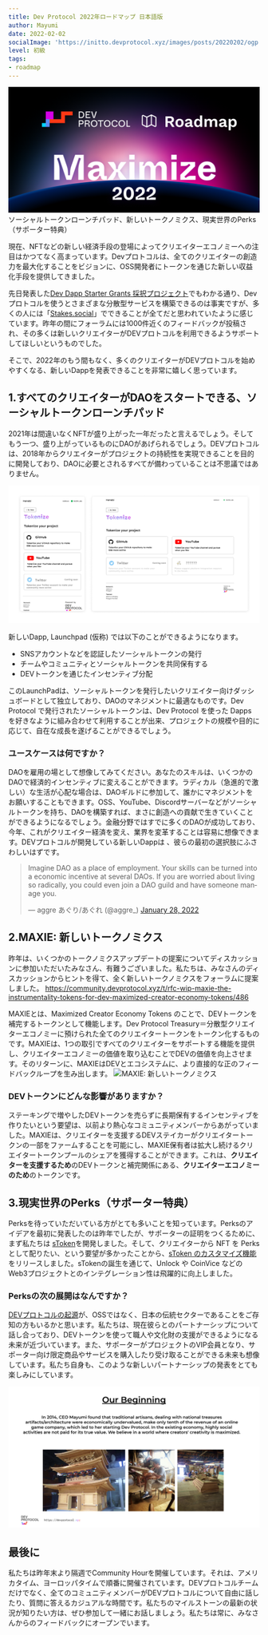 ```yaml
---
title: Dev Protocol 2022年ロードマップ 日本語版
author: Mayumi
date: 2022-02-02
socialImage: 'https://initto.devprotocol.xyz/images/posts/20220202/ogp.png'
level: 初級
tags:
- roadmap
---
```

![Dev Protocol 2022年ロードマップ 日本語版](/images/posts/20220202/ogp.png)
ソーシャルトークンローンチパッド、新しいトークノミクス、現実世界のPerks（サポーター特典）

現在、NFTなどの新しい経済手段の登場によってクリエイターエコノミーへの注目はかつてなく高まっています。Devプロトコルは、全てのクリエイターの創造力を最大化することをビジョンに、OSS開発者にトークンを通じた新しい収益化手段を提供してきました。

先日発表した[Dev Dapp Starter Grants 採択プロジェクト](https://prtimes.jp/main/html/rd/p/000000034.000018679.html)でもわかる通り、Devプロトコルを使うとさまざまな分散型サービスを構築できるのは事実ですが、多くの人には「[Stakes.social](https://stakes.social/)」でできることが全てだと思われていたように感じています。昨年の間にフォーラムには1000件近くのフィードバックが投稿され、その多くは新しいクリエイターがDEVプロトコルを利用できるようサポートしてほしいというものでした。

そこで、2022年のもう間もなく、多くのクリエイターがDEVプロトコルを始めやすくなる、新しいDappを発表できることを非常に嬉しく思っています。

## 1.すべてのクリエイターがDAOをスタートできる、ソーシャルトークンローンチパッド

2021年は間違いなくNFTが盛り上がった一年だったと言えるでしょう。そしてもう一つ、盛り上がっているものにDAOがあげられるでしょう。DEVプロトコルは、2018年からクリエイターがプロジェクトの持続性を実現できることを目的に開発しており、DAOに必要とされるすべてが備わっていることは不思議ではありません。

![ソーシャルトークンローンチパッド](/images/posts/20220202/1.png)

新しいDapp, Launchpad (仮称) では以下のことができるようになります。

- SNSアカウントなどを認証したソーシャルトークンの発行
- チームやコミュニティとソーシャルトークンを共同保有する
- DEVトークンを通じたインセンティブ分配

このLaunchPadは、ソーシャルトークンを発行したいクリエイター向けダッシュボードとして独立しており、DAOのマネジメントに最適なものです。Dev Protocol で発行されたソーシャルトークンは、Dev Protocol を使った Dapps を好きなように組み合わせて利用することが出来、プロジェクトの規模や目的に応じて、自在な成長を遂げることができるでしょう。

### ユースケースは何ですか？
DAOを雇用の場として想像してみてください。あなたのスキルは、いくつかのDAOで経済的インセンティブに変えることができます。ラディカル（急進的で激しい）な生活が心配な場合は、DAOギルドに参加して、誰かにマネジメントをお願いすることもできます。OSS、YouTube、Discordサーバーなどがソーシャルトークンを持ち、DAOを構築すれば、まさに創造への貢献で生きていくことができるようになるでしょう。金融分野ではすでに多くのDAOが成功しており、今年、これがクリエイター経済を変え、業界を変革することは容易に想像できます。DEVプロトコルが開発している新しいDappは 、彼らの最初の選択肢にふさわしいはずです。

<blockquote class="twitter-tweet"><p lang="en" dir="ltr">Imagine DAO as a place of employment. Your skills can be turned into a economic incentive at several DAOs. If you are worried about living so radically, you could even join a DAO guild and have someone manage you.</p>&mdash; aggre あぐり/あぐれ (@aggre_) <a href="https://twitter.com/aggre_/status/1486943524285079559?ref_src=twsrc%5Etfw">January 28, 2022</a></blockquote> <script async src="https://platform.twitter.com/widgets.js" charset="utf-8"></script>

## 2.MAXIE: 新しいトークノミクス

昨年は、いくつかのトークノミクスアップデートの提案についてディスカッションに参加いただいたみなさん、有難うございました。私たちは、みなさんのディスカッションからヒントを得て、全く新しいトークノミクスをフォーラムに提案しました。
https://community.devprotocol.xyz/t/rfc-wip-maxie-the-instrumentality-tokens-for-dev-maximized-creator-economy-tokens/486

MAXIEとは、Maximized Creator Economy Tokens のことで、DEVトークンを補完するトークンとして機能します。Dev Protocol Treasury＝分散型クリエイターエコノミーに預けられた全てのクリエイタートークンをトークン化するものです。MAXIEは、1つの取引ですべてのクリエイターをサポートする機能を提供し、クリエイターエコノミーの価値を取り込むことでDEVの価値を向上させます。そのリターンに、MAXIEはDEVとエコシステムに、より直接的な正のフィードバックループを生み出します。
![MAXIE: 新しいトークノミクス](https://miro.medium.com/max/500/0*evcqkTPIHa8Uamf-) 

### DEVトークンにどんな影響がありますか？
ステーキングで増やしたDEVトークンを売らずに長期保有するインセンティブを作りたいという要望は、以前より熱心なコミュニティメンバーからあがっていました。MAXIEは、クリエイターを支援するDEVステイカーがクリエイタートークンの一部をファームすることを可能にし、MAXIE保有者は拡大し続けるクリエイタートークンプールのシェアを獲得することができます。これは、**クリエイターを支援するため**のDEVトークンと補完関係にある、**クリエイターエコノミーのため**のトークンです。

## 3.現実世界のPerks（サポーター特典）
Perksを待っていただいている方がとても多いことを知っています。Perksのアイデアを最初に発表したのは昨年でしたが、サポーターの証明をつくるために、まず私たちは [sToken](https://medium.com/devprtcl/stokens-nfts-mirroring-dev-staking-b41f93d0f8a6)を開発しました。そして、クリエイターから NFT を Perks として配りたい、という要望が多かったことから、[sToken のカスタマイズ機能](https://initto.devprotocol.xyz/ja/s-token-update/)をリリースしました。sTokenの誕生を通じて、Unlock や CoinVice などのWeb3プロジェクトとのインテグレーション性は飛躍的に向上しました。

### Perksの次の展開はなんですか？
[DEVプロトコルの起源](https://devprotocol.xyz/about)が、OSSではなく、日本の伝統セクターであることをご存知の方もいるかと思います。私たちは、現在彼らとのパートナーシップについて話し合っており、DEVトークンを使って職人や文化財の支援ができるようになる未来が近づいています。また、サポーターがプロジェクトのVIP会員となり、サポーター向け限定商品やサービスを購入したり受け取ることができる未来も想像しています。私たち自身も、このような新しいパートナーシップの発表をとても楽しみにしています。

![DEVプロトコルの起源](/images/posts/20220202/2.png)

## 最後に
私たちは昨年末より隔週でCommunity Hourを開催しています。それは、アメリカタイム、ヨーロッパタイムで順番に開催されています。DEVプロトコルチームだけでなく、全てのコミュニティメンバーがDEVプロトコルについて自由に話したり、質問に答えるカジュアルな時間です。私たちのマイルストーンの最新の状況が知りたい方は、ぜひ参加して一緒にお話しましょう。私たちは常に、みなさんからのフィードバックにオープンでいます。
